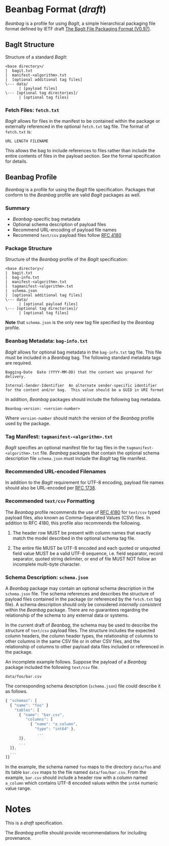 # Beanbag Format (*draft*)

*Beanbag* is a profile for using *BagIt*, a simple hierarchical packaging file
format defined by IETF draft [The BagIt File Packaging Format (V0.97)][BagIt].

## BagIt Structure

Structure of a standard *BagIt*:

    <base directory>/
    |  bagit.txt
    |  manifest-<algorithm>.txt
    |  [optional additional tag files]
    \--- data/
          | [payload files]
    \--- [optional tag directories]/
          | [optional tag files]

### Fetch Files: `fetch.txt`

*BagIt* allows for files in the manifest to be contained within the package or
externally referenced in the optional `fetch.txt` tag file. The format of
`fetch.txt` is:

    URL LENGTH FILENAME

This allows the bag to include references to files rather than include the
entire contents of files in the payload section. See the formal specification
for details.

## Beanbag Profile

*Beanbag* is a profile for using the *BagIt* file specification. Packages
that conform to the *Beanbag* profile are valid *BagIt* packages as well.

### Summary

* *Beanbag*-specific bag metadata
* Optional schema description of payload files
* Recommend URL-encoding of payload file names
* Recommend `text/csv` payload files follow [RFC 4180]


### Package Structure

Structure of the *Beanbag* profile of the *BagIt* specification:

    <base directory>/
    |  bagit.txt
    |  bag-info.txt
    |  manifest-<algorithm>.txt
    |  tagmanifest-<algorithm>.txt
    |  schema.json
    |  [optional additional tag files]
    \--- data/
          | [optional payload files]
    \--- [optional tag directories]/
          | [optional tag files]

**Note** that `schema.json` is the only new tag file specified by the *Beanbag*
profile.

### Beanbag Metadata: `bag-info.txt`

*BagIt* allows for optional bag metadata in the `bag-info.txt` tag file.  This file must be included in a *Beanbag* bag.  The following standard metadata tags are required.

    Bagging-Date  Date (YYYY-MM-DD) that the content was prepared for delivery.

    Internal-Sender-Identifier  An alternate sender-specific identifier for the content and/or bag.  This value should be a GUID in URI format

In addition, *Beanbag* packages should include the following bag metadata.

    Beanbag-version: <version-number>

Where `version-number` should match the version of the *Beanbag* profile used by
the package.

### Tag Manifest: `tagmanifest-<algorithm>.txt`

*BagIt* specifies an optional manifest file for tag files in the
`tagmanifest-<algorithm>.txt` file. *Beanbag* packages that contain the optional
schema description file `schema.json` must include the *BagIt* tag file
manifest.

### Recommended URL-encoded Filenames

In addition to the *BagIt* requirement for UTF-8 encoding, payload file names
should also be URL-encoded per [RFC 1738].

### Recommended `text/csv` Formatting

The *Beanbag* profile recommends the use of [RFC 4180] for `text/csv` typed
payload files, also known as Comma-Separated Values (CSV) files. In addition to
RFC 4180, this profile also recommends the following.

1. The header row MUST be present with column names that exactly match the
   model described in the optional schema tag file.

2. The entire file MUST be UTF-8 encoded and each quoted or unquoted field value
   MUST be a valid UTF-8 sequence, i.e. field separator, record separator,
   quoted string delimiter, or end of file MUST NOT follow an incomplete
   multi-byte character.

### Schema Description: `schema.json`

A *Beanbag* package may contain an optional schema description in the
`schema.json` file. The schema references and describes the structure of payload
files contained in the package (or referenced by the `fetch.txt` tag file). A
schema description should only be considered *internally consistent* within the
*Beanbag* package. There are no guarantees regarding the relationship of the
schema to any external data or systems.

In the current draft of *Beanbag*, the schema may be used to describe the
structure of `text/csv` payload files. The structure includes the expected
column headers, the column header types, the relationship of columns to other
columns in the same CSV file or in other CSV files, and the relationship of
columns to other payload data files included or referenced in the package.

An incomplete example follows. Suppose the payload of a *Beanbag* package
included the following `text/csv` file.

```
data/foo/bar.csv
```

The corresponding schema description (`schema.json`) file could describe it as
follows.

```javascript
{ "schemas": [
  { "name": "foo" }
    "tables": [
      { "name": "bar.csv",
         "columns": [
           { "name": "a_column",
             "type": "int64" },
              ...
      ]},
      ...
  ]},
  ...
]}
```

In the example, the schema named `foo` maps to the directory `data/foo` and its
table `bar.csv` maps to the file named `data/foo/bar.csv`. From the example,
`bar.csv` should include a header row with a column named `a_column` which
contains UTF-8 encoded values within the `int64` numeric value range.

# Notes

This is a *draft* specification.

The *Beanbag* profile should provide recommendations for including provenance.

[BagIt]: https://tools.ietf.org/html/draft-kunze-bagit-10 "The BagIt File Packaging Format (V0.97)"
[RFC 1738]: http://www.ietf.org/rfc/rfc1738.txt "RFC 1738"
[RFC 4180]: http://www.ietf.org/rfc/rfc4180.txt "RFC 4180"
